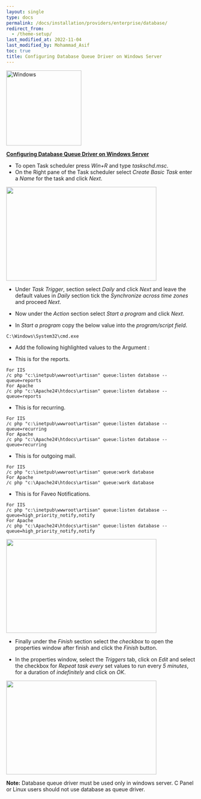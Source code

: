 ```yaml
---
layout: single
type: docs
permalink: /docs/installation/providers/enterprise/database/
redirect_from:
  - /theme-setup/
last_modified_at: 2022-11-04
last_modified_by: Mohammad_Asif
toc: true
title: Configuring Database Queue Driver on Windows Server
---
```



<img alt="Windows" src="https://upload.wikimedia.org/wikipedia/commons/thumb/e/e2/Windows_logo_and_wordmark_-_2021.svg/250px-Windows_logo_and_wordmark_-_2021.svg.png" width="200"  /> 



[<strong>Configuring Database Queue Driver on Windows Server</strong>](#Configuring-Database-Queue-Driver-on-Windows-Server)


- To open Task scheduler press *Win+R* and type *taskschd.msc*.
- On the Right pane of the Task scheduler select *Create Basic Task* enter a *Name* for the task and click *Next*.

<img src="https://github.com/ladybirdweb/faveo-server-images/blob/master/_docs/installation/providers/enterprise/windows-images/TaskScheduler.png?raw=true" alt="" style=" width:400px ; height:250px ">

- Under *Task Trigger*, section select *Daily* and click *Next* and leave the default values in *Daily* section tick the *Synchronize across time zones* and proceed *Next*.

- Now under the *Action* section select *Start a program* and click *Next*. 


- In *Start a program* copy the below value into the *program/script field*.
```
C:\Windows\System32\cmd.exe
```

- Add the following highlighted values to the Argument :


- This is for the reports.
```
For IIS
/c php "c:\inetpub\wwwroot\artisan" queue:listen database --queue=reports
For Apache
/c php "c:\Apache24\htdocs\artisan" queue:listen database --queue=reports
```

- This is for recurring.
```
For IIS
/c php "c:\inetpub\wwwroot\artisan" queue:listen database --queue=recurring
For Apache
/c php "c:\Apache24\htdocs\artisan" queue:listen database --queue=recurring
```

- This is for outgoing mail.
```
For IIS
/c php "c:\inetpub\wwwroot\artisan" queue:work database
For Apache
/c php "c:\Apache24\htdocs\artisan" queue:work database
```

- This is for Faveo Notifications.
```
For IIS
/c php "c:\inetpub\wwwroot\artisan" queue:listen database --queue=high_priority_notify,notify
For Apache
/c php "c:\Apache24\htdocs\artisan" queue:listen database --queue=high_priority_notify,notify
```


<img src="https://github.com/ladybirdweb/faveo-server-images/blob/master/_docs/installation/providers/enterprise/windows-images/Taskschd.gif?raw=true" alt="" style=" width:400px ; height:250px ">

- Finally under the *Finish* section select the *checkbox* to open the properties window after finish and click the *Finish* button.

- In the properties window, select the *Triggers* tab, click on *Edit* and select the checkbox for *Repeat task every* set values to run every *5 minutes*, for a duration of *indefinitely* and click on *OK*.

<img src="https://github.com/ladybirdweb/faveo-server-images/blob/master/_docs/installation/providers/enterprise/windows-images/TaskTrigger.png?raw=true" alt="" style=" width:400px ; height:250px ">

**Note:** Database queue driver must be used only in windows server. C Panel or Linux users should not use database as queue driver.

